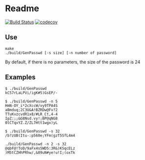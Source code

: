 Readme
======
[![Build Status](https://travis-ci.org/Dark-Aether/Password_Generator.svg?branch=master)](https://travis-ci.org/Dark-Aether/Password_Generator)
[![codecov](https://codecov.io/gh/Dark-Aether/Password_Generator/branch/master/graph/badge.svg)](https://codecov.io/gh/Dark-Aether/Password_Generator)

Use
---

    make
    ./build/GenPasswd [-s size] [-n number of password]

By default, if there is no parameters, the size of the password is 24

Examples
--------

    $ ./build/GenPasswd
    kC57rLaLPVi/igK#5)GsEP/-

    $ ./build/GenPasswd -n 5
    HmN-OY_i*2cXccW/vy9TPA4S
    aBmduq;2C3U&A!BZRDw@Fv?2
    TTuKvzcvdR1x8/#LR_Ct,4-4
    IpZ:;;&G8Nsd.vy!;BP@qNG8
    0lCTqvYZ.Z/ZL7Htt1wgx)yL

    $ ./build/GenPasswd -s 32
    /b?zUB(Itu-:p560e;YFm(gzT5SfL4m4

    ./build/GenPasswd -n 2 -s 32 
    @qbF@!ToD/9aFx4sSWD5:3R&)KSqcELz
    )M5tCZHhPRhw/,&09uN#ye!u!I;(oxTk